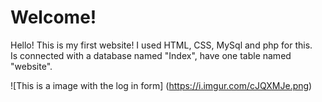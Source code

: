 <h1>Welcome!</h1>
Hello! This is my first website! I used HTML, CSS, MySql and php for this. <br>
Is connected with a database named "Index", have one table named "website".

![This is a image with the log in form] (https://i.imgur.com/cJQXMJe.png)
